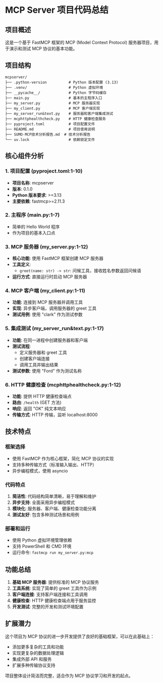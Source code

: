 # MCP Server 项目代码总结

## 项目概述
这是一个基于 FastMCP 框架的 MCP (Model Context Protocol) 服务器项目，用于演示和测试 MCP 协议的基本功能。

## 项目结构

```
mcpserver/
├── .python-version          # Python 版本配置 (3.13)
├── .venv/                   # Python 虚拟环境
├── __pycache__/             # Python 字节码缓存
├── main.py                  # 基本的主程序入口
├── my_server.py             # MCP 服务器实现
├── my_client.py             # MCP 客户端实现
├── my_server_run&text.py    # 服务器和客户端集成测试
├── mcphttphealthcheck.py    # HTTP 健康检查服务
├── pyproject.toml           # 项目配置文件
├── README.md                # 项目使用说明
├── SUMO-MCP技术分析报告.md  # 技术分析报告
└── uv.lock                  # 依赖锁定文件
```

## 核心组件分析

### 1. 项目配置 (pyproject.toml:1-10)
- **项目名称**: mcpserver
- **版本**: 0.1.0
- **Python 版本要求**: >=3.13
- **主要依赖**: fastmcp>=2.11.3

### 2. 主程序 (main.py:1-7)
- 简单的 Hello World 程序
- 作为项目的基本入口点

### 3. MCP 服务器 (my_server.py:1-12)
- **核心功能**: 使用 FastMCP 框架创建 MCP 服务器
- **工具定义**: 
  - `greet(name: str) -> str`: 问候工具，接收姓名参数返回问候语
- **运行方式**: 直接运行时启动 MCP 服务器

### 4. MCP 客户端 (my_client.py:1-11)
- **功能**: 连接到 MCP 服务器并调用工具
- **实现**: 异步客户端，调用服务器的 greet 工具
- **测试用例**: 使用 "clark" 作为测试参数

### 5. 集成测试 (my_server_run&text.py:1-17)
- **功能**: 在同一进程中创建服务器和客户端
- **测试流程**: 
  - 定义服务器和 greet 工具
  - 创建客户端连接
  - 调用工具并输出结果
- **测试参数**: 使用 "Ford" 作为测试名称

### 6. HTTP 健康检查 (mcphttphealthcheck.py:1-12)
- **功能**: 提供 HTTP 健康检查端点
- **路由**: `/health` (GET 方法)
- **响应**: 返回 "OK" 纯文本响应
- **传输方式**: HTTP 传输，监听 localhost:8000

## 技术特点

### 框架选择
- 使用 FastMCP 作为核心框架，简化 MCP 协议的实现
- 支持多种传输方式（标准输入输出、HTTP）
- 异步编程模式，使用 asyncio

### 代码特点
1. **简洁性**: 代码结构简单清晰，易于理解和维护
2. **异步支持**: 全面采用异步编程模式
3. **模块化**: 服务器、客户端、健康检查功能分离
4. **测试友好**: 包含多种测试场景和用例

### 部署和运行
- 使用 Python 虚拟环境管理依赖
- 支持 PowerShell 和 CMD 环境
- 运行命令: `fastmcp run my_server.py:mcp`

## 功能总结

1. **基础 MCP 服务器**: 提供标准的 MCP 协议服务
2. **工具系统**: 实现了简单的 greet 工具作为示例
3. **客户端连接**: 支持客户端连接和工具调用
4. **健康检查**: HTTP 健康检查端点用于服务监控
5. **开发测试**: 完整的开发和测试环境配置

## 扩展潜力

这个项目为 MCP 协议的进一步开发提供了良好的基础框架，可以在此基础上：
- 添加更多复杂的工具和功能
- 实现更复杂的数据处理逻辑
- 集成外部 API 和服务
- 扩展多种传输协议支持

项目整体设计简洁而完整，适合作为 MCP 协议学习和开发的起点。